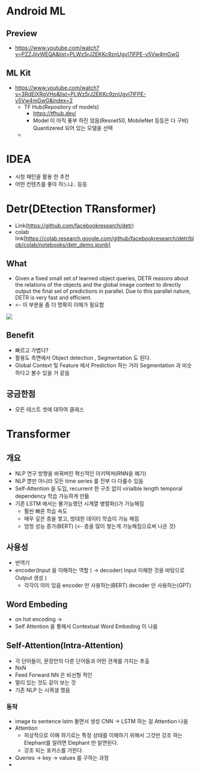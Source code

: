 # Android ML
## Preview
- https://www.youtube.com/watch?v=PZZJjlyWEQA&list=PLWz5rJ2EKKc9znUgvI7lFPE-v5Vw4mGwG

## ML Kit
 - https://www.youtube.com/watch?v=3RdEIXRgVHo&list=PLWz5rJ2EKKc9znUgvI7lFPE-v5Vw4mGwG&index=2
   - TF Hub(Repository of models)
      - https://tfhub.dev/
      - Model 이 아직 풍부 하진 않음(Resnet50, MobileNet 등등은 다 구비) Quantizered 되어 있는 모델을 선택
   - 
# IDEA
 - 시청 패턴을 활용 한 추천
 - 어떤 컨텐츠를 좋아 하느냐.. 등등
  
# Detr(DEtection TRansformer)
* Link(https://github.com/facebookresearch/detr)
* colab link[https://colab.research.google.com/github/facebookresearch/detr/blob/colab/notebooks/detr_demo.ipynb]

## What
* Given a fixed small set of learned object queries, DETR reasons about the relations of the objects and the global image context to directly output the final set of predictions in parallel. Due to this parallel nature, DETR is very fast and efficient.
* <- 이 부분을 좀 더 명확히 이해가 필요함
<img src="https://user-images.githubusercontent.com/7637498/97835204-fdd7cc00-1d1c-11eb-8a13-68adc2f97303.png"/>



## Benefit
* 빠르고 가볍다?
* 활용도 측면에서 Object detection , Segmentation 도 된다. 
* Global Context 및 Feature 에서 Prediction 하는 거라 Segmentation 과 비슷하다고 볼수 있을 거 같음

## 궁금한점 
- 모든 테스트 셋에 대하여 클래스 


# Transformer
## 개요
  - NLP 연구 방향을 바꿔버린 혁신적인 아키텍쳐(RNN을 폐기)
  - NLP 뿐만 아니라 모든 time series 를 전부 다 다룰수 있음
  - Self-Attention 을 도입, recurrent 한 구조 없이 virialble length temporal dependency 학습 가능하게 만듦
  - 기존 LSTM 에서는 불가능했던 시계열 병렬화()가 가능해짐
     * 훨씬 빠른 학습 속도
     * 매우 깊은 층을 쌓고, 방대한 데이터 학습이 가능 해짐
     * 엄청 성능 증가(BERT) (<- 층을 많이 쌓는게 가능해짐으로써 나온 것)
     
## 사용성
  - 번역기
  - encoder(Input 을 이해하는 역할 ) -> decoder( Input 이해한 것을 바탕으로 Output 생성  )
     * 각각이 의미 있음 encoder 만 사용하는(BERT) decoder 만 사용하는(GPT)
  
## Word Embeding
  - on hot encoding -> 
  - Self Attention 을 통해서 Contextual Word Embeding 이 나옴
  
## Self-Attention(Intra-Attention)
  - 각 단어들이, 문장안의 다른 단어들과 어떤 관계를 가지는 추출
  - NxN
  - Feed Forward NN 은 비선형 적인 
  - 멀리 있는 것도 같이 보는 것
  - 기존 NLP 는 시쿼셜 했음

### 동작
 -  image to sentence lstm 돌면서 생성  CNN -> LSTM 하는 걸 Attention 나옴
 - Attention
    * 피상적으로 이해 하기로는 특정 상태를 이해하기 위해서 그것만 강조 하는 Elephant를 알려면 Elephant 만 알면된다.
    * 강조 되는 포커스를 가한다.
 - Queries -> key -> values 를 구하는 과정
 -
     
     
     
